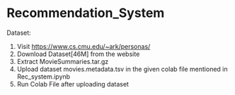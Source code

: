 # Recommendation_System

Dataset: 
1. Visit https://www.cs.cmu.edu/~ark/personas/
2. Download Dataset[46M] from the website
3. Extract MovieSummaries.tar.gz
4. Upload dataset movies.metadata.tsv in the given colab file mentioned in Rec_system.ipynb
5. Run Colab File after uploading dataset
   
